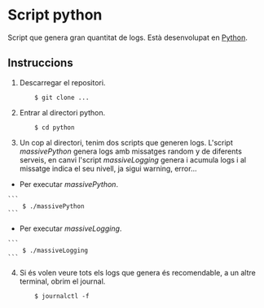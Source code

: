 # Script python

Script que genera gran quantitat de logs. Està desenvolupat en [Python](https://www.python.org/).

## Instruccions

1.  Descarregar el repositori.

	```
		$ git clone ...
	```
	
2.  Entrar al directori python.

	```
		$ cd python
	```

3.  Un cop al directori, tenim dos scripts que generen logs. L'script *massivePython* genera logs amb missatges random y de diferents
serveis, en canvi l'script *massiveLogging* genera i acumula logs i al missatge indica el seu nivell, ja sigui warning, error...

  *  Per executar *massivePython*.
    
 	```
 		$ ./massivePython
 	```

  *  Per executar *massiveLogging*.
  
	```
		$ ./massiveLogging
	```
  
4. Si és volen veure tots els logs que genera és recomendable, a un altre terminal, obrim el journal.


	```
		$ journalctl -f
	```
  
  
